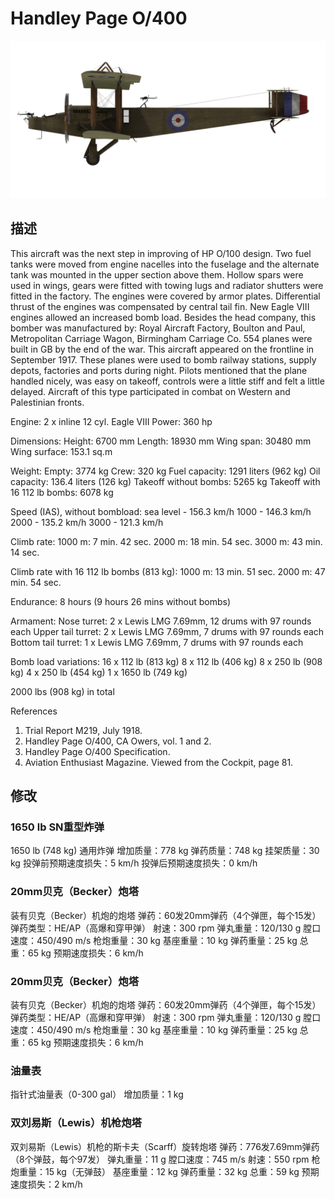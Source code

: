 # Handley Page O/400

![handleypage400](../images/handleypage400.png)

## 描述

This aircraft was the next step in improving of HP O/100 design. Two fuel tanks were moved from engine nacelles into the fuselage and the alternate tank was mounted in the upper section above them. Hollow spars were used in wings, gears were fitted with towing lugs and radiator shutters were fitted in the factory. The engines were covered by armor plates. Differential thrust of the engines was compensated by central tail fin. New Eagle VIII engines allowed an increased bomb load. Besides the head company, this bomber was manufactured by: Royal Aircraft Factory, Boulton and Paul, Metropolitan Carriage Wagon, Birmingham Carriage Co. 554 planes were built in GB by the end of the war.
This aircraft appeared on the frontline in September 1917. These planes were used to bomb railway stations, supply depots, factories and ports during night. Pilots mentioned that the plane handled nicely, was easy on takeoff, controls were a little stiff and felt a little delayed.
Aircraft of this type participated in combat on Western and Palestinian fronts.


Engine: 2 x inline 12 cyl. Eagle VIII
Power: 360 hp

Dimensions:
Height: 6700 mm
Length: 18930 mm
Wing span: 30480 mm
Wing surface: 153.1 sq.m

Weight:
Empty: 3774 kg 
Crew: 320 kg
Fuel capacity: 1291 liters (962 kg)
Oil capacity: 136.4 liters (126 kg)
Takeoff without bombs: 5265 kg
Takeoff with 16 112 lb bombs: 6078 kg

Speed (IAS), without bombload:
sea level - 156.3 km/h
1000 - 146.3 km/h
2000 - 135.2 km/h
3000 - 121.3 km/h

Climb rate:
1000 m: 7 min. 42 sec.
2000 m: 18 min. 54 sec.
3000 m: 43 min. 14 sec.

Climb rate with 16 112 lb bombs (813 kg):
1000 m: 13 min. 51 sec.
2000 m: 47 min. 54 sec.

Endurance: 8 hours (9 hours 26 mins without bombs)

Armament:
Nose turret: 2 х Lewis LMG 7.69mm, 12 drums with 97 rounds each
Upper tail turret: 2 х Lewis LMG 7.69mm, 7 drums with 97 rounds each
Bottom tail turret: 1 х Lewis LMG 7.69mm, 7 drums with 97 rounds each

Bomb load variations:
16 x 112 lb (813 kg)
8 x 112 lb (406 kg)
8 x 250 lb (908 kg)
4 x 250 lb (454 kg)
1 x 1650 lb (749 kg)

2000 lbs (908 kg) in total

References
1) Trial Report M219, July 1918.
2) Handley Page O/400, CA Owers, vol. 1 and 2.
3) Handley Page O/400 Specification.
4) Aviation Enthusiast Magazine. Viewed from the Cockpit, page 81.

## 修改


### 1650 lb SN重型炸弹

1650 lb (748 kg) 通用炸弹
增加质量：778 kg
弹药质量：748 kg
挂架质量：30 kg
投弹前预期速度损失：5 km/h
投弹后预期速度损失：0 km/h﻿

### 20mm贝克（Becker）炮塔

装有贝克（Becker）机炮的炮塔
弹药：60发20mm弹药（4个弹匣，每个15发）
弹药类型：HE/AP（高爆和穿甲弹）
射速：300 rpm
弹丸重量：120/130 g
膛口速度：450/490 m/s
枪炮重量：30 kg
基座重量：10 kg
弹药重量：25 kg
总重：65 kg
预期速度损失：6 km/h﻿

### 20mm贝克（Becker）炮塔

装有贝克（Becker）机炮的炮塔
弹药：60发20mm弹药（4个弹匣，每个15发）
弹药类型：HE/AP（高爆和穿甲弹）
射速：300 rpm
弹丸重量：120/130 g
膛口速度：450/490 m/s
枪炮重量：30 kg
基座重量：10 kg
弹药重量：25 kg
总重：65 kg
预期速度损失：6 km/h﻿

### 油量表

指针式油量表（0-300 gal）
增加质量：1 kg
﻿

### 双刘易斯（Lewis）机枪炮塔

双刘易斯（Lewis）机枪的斯卡夫（Scarff）旋转炮塔
弹药：776发7.69mm弹药（8个弹鼓，每个97发）
弹丸重量：11 g
膛口速度：745 m/s
射速：550 rpm
枪炮重量：15 kg（无弹鼓）
基座重量：12 kg
弹药重量：32 kg
总重：59 kg
预期速度损失：2 km/h
